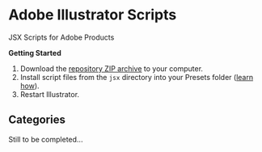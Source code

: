 # Adobe Illustrator Scripts

JSX Scripts for Adobe Products

**Getting Started**

1. Download the [repository ZIP archive](https://github.com/joshbduncan/illustrator-scripts/archive/refs/heads/main.zip) to your computer.
2. Install script files from the `jsx` directory into your Presets folder ([learn how](https://www.marspremedia.com/software/how-to-adobe-cc)).
3. Restart Illustrator.

## Categories

Still to be completed...
